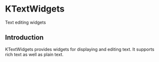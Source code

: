 # KTextWidgets

Text editing widgets

## Introduction

KTextWidgets provides widgets for displaying and editing text. It supports
rich text as well as plain text.

